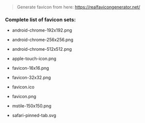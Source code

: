 > Generate favicon from here: https://realfavicongenerator.net/

### Complete list of favicon sets:
- android-chrome-192x192.png
- android-chrome-256x256.png
- android-chrome-512x512.png

- apple-touch-icon.png

- favicon-16x16.png
- favicon-32x32.png
- favicon.ico
- favicon.png

- mstile-150x150.png

- safari-pinned-tab.svg